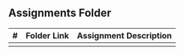##  Assignments Folder

|   #    | Folder Link              | Assignment Description |
| :---:  | ------------------------ | ---------------------- |
|        |                          |                        |